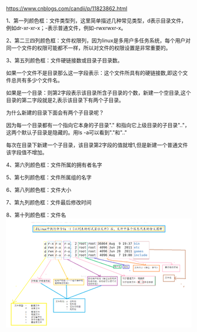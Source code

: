 https://www.cnblogs.com/candii/p/11823862.html

1、第一列颜色框：文件类型列，这里简单描述几种常见类型，d表示目录文件，例如dr-xr-xr-x；-表示普通文件，例如-rwxrwxr-x。

2、第二三四列颜色框：文件权限列，因为linux是多用户多任务系统，每个用户对同一个文件的权限可能都不一样，所以对文件的权限设置是非常重要的。

3、第五列颜色框：文件硬链接数或目录子目录数。

如果一个文件不是目录那么这一字段表示：这个文件所具有的硬链接数,即这个文件总共有多少个文件名。

如果是一个目录：则第2字段表示该目录所含子目录的个数，新建一个空目录,这个目录的第二字段就是2,表示该目录下有两个子目录。

为什么新建的目录下面会有两个子目录呢？

因为每一个目录都有一个指向它本身的子目录"." 和指向它上级目录的子目录".."，这两个默认子目录是隐藏的。用ls -a可以看到"."和".."

每次在目录下新建一个子目录，该目录第2字段的值就增1,但是新建一个普通文件该字段值不增加。

4、第六列颜色框：文件所属的拥有者名字

5、第七列颜色框：文件所属组的名字

6、第八列颜色框：文件大小

7、第九列颜色框：文件最后修改时间

8、第十列颜色框：文件名
![ls](./assets/ls.png)